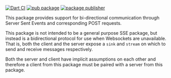 [![Dart CI](https://github.com/dart-lang/sse/actions/workflows/test-package.yml/badge.svg)](https://github.com/dart-lang/sse/actions/workflows/test-package.yml)
[![pub package](https://img.shields.io/pub/v/sse.svg)](https://pub.dev/packages/sse)
[![package publisher](https://img.shields.io/pub/publisher/sse.svg)](https://pub.dev/packages/sse/publisher)

This package provides support for bi-directional communication through
Server Sent Events and corresponding POST requests.

This package is not intended to be a general purpose SSE package, but instead
is a bidirectional protocol for use when Websockets are unavailable.
That is, both the client and the server expose a `sink` and `stream` on which to send
and receive messages respectively.

Both the server and client have implicit assumptions on each other and therefore a
client from this package must be paired with a server from this package.
